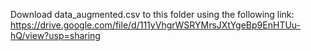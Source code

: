 Download data_augmented.csv to this folder using the following link: https://drive.google.com/file/d/111yVhgrWSRYMrsJXtYgeBp9EnHTUu-hQ/view?usp=sharing
